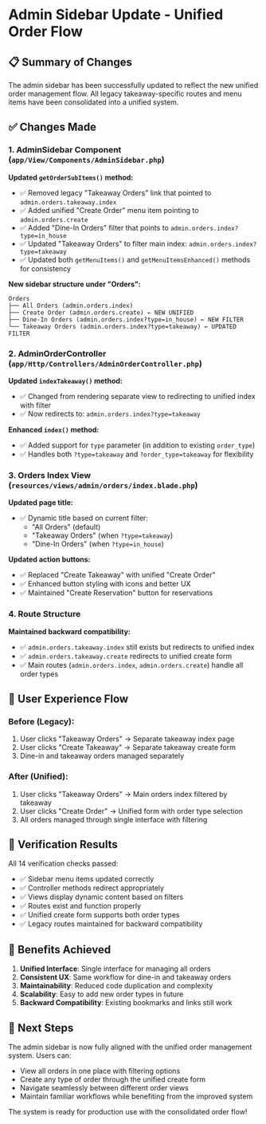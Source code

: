 # Admin Sidebar Update - Unified Order Flow

## 📋 Summary of Changes

The admin sidebar has been successfully updated to reflect the new unified order management flow. All legacy takeaway-specific routes and menu items have been consolidated into a unified system.

## ✅ Changes Made

### 1. AdminSidebar Component (`app/View/Components/AdminSidebar.php`)

**Updated `getOrderSubItems()` method:**
- ✅ Removed legacy "Takeaway Orders" link that pointed to `admin.orders.takeaway.index`
- ✅ Added unified "Create Order" menu item pointing to `admin.orders.create`
- ✅ Added "Dine-In Orders" filter that points to `admin.orders.index?type=in_house`
- ✅ Updated "Takeaway Orders" to filter main index: `admin.orders.index?type=takeaway`
- ✅ Updated both `getMenuItems()` and `getMenuItemsEnhanced()` methods for consistency

**New sidebar structure under "Orders":**
```
Orders
├── All Orders (admin.orders.index)
├── Create Order (admin.orders.create) ← NEW UNIFIED
├── Dine-In Orders (admin.orders.index?type=in_house) ← NEW FILTER
└── Takeaway Orders (admin.orders.index?type=takeaway) ← UPDATED FILTER
```

### 2. AdminOrderController (`app/Http/Controllers/AdminOrderController.php`)

**Updated `indexTakeaway()` method:**
- ✅ Changed from rendering separate view to redirecting to unified index with filter
- ✅ Now redirects to: `admin.orders.index?type=takeaway`

**Enhanced `index()` method:**
- ✅ Added support for `type` parameter (in addition to existing `order_type`)
- ✅ Handles both `?type=takeaway` and `?order_type=takeaway` for flexibility

### 3. Orders Index View (`resources/views/admin/orders/index.blade.php`)

**Updated page title:**
- ✅ Dynamic title based on current filter:
  - "All Orders" (default)
  - "Takeaway Orders" (when `?type=takeaway`)
  - "Dine-In Orders" (when `?type=in_house`)

**Updated action buttons:**
- ✅ Replaced "Create Takeaway" with unified "Create Order"
- ✅ Enhanced button styling with icons and better UX
- ✅ Maintained "Create Reservation" button for reservations

### 4. Route Structure

**Maintained backward compatibility:**
- ✅ `admin.orders.takeaway.index` still exists but redirects to unified index
- ✅ `admin.orders.takeaway.create` redirects to unified create form
- ✅ Main routes (`admin.orders.index`, `admin.orders.create`) handle all order types

## 🔄 User Experience Flow

### Before (Legacy):
1. User clicks "Takeaway Orders" → Separate takeaway index page
2. User clicks "Create Takeaway" → Separate takeaway create form
3. Dine-in and takeaway orders managed separately

### After (Unified):
1. User clicks "Takeaway Orders" → Main orders index filtered by takeaway
2. User clicks "Create Order" → Unified form with order type selection
3. All orders managed through single interface with filtering

## 🧪 Verification Results

All 14 verification checks passed:
- ✅ Sidebar menu items updated correctly
- ✅ Controller methods redirect appropriately
- ✅ Views display dynamic content based on filters
- ✅ Routes exist and function properly
- ✅ Unified create form supports both order types
- ✅ Legacy routes maintained for backward compatibility

## 🎯 Benefits Achieved

1. **Unified Interface**: Single interface for managing all orders
2. **Consistent UX**: Same workflow for dine-in and takeaway orders
3. **Maintainability**: Reduced code duplication and complexity
4. **Scalability**: Easy to add new order types in future
5. **Backward Compatibility**: Existing bookmarks and links still work

## 🚀 Next Steps

The admin sidebar is now fully aligned with the unified order management system. Users can:

- View all orders in one place with filtering options
- Create any type of order through the unified create form
- Navigate seamlessly between different order views
- Maintain familiar workflows while benefiting from the improved system

The system is ready for production use with the consolidated order flow!
